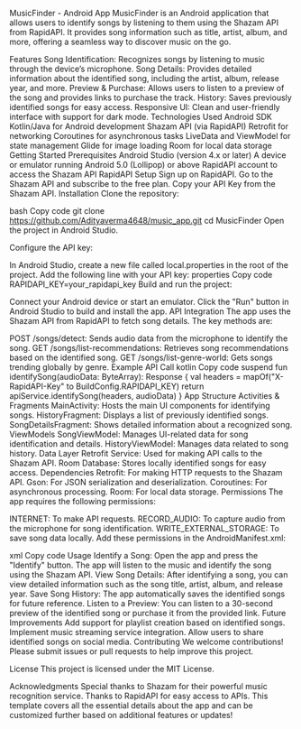 MusicFinder - Android App
MusicFinder is an Android application that allows users to identify songs by listening to them using the Shazam API from RapidAPI. It provides song information such as title, artist, album, and more, offering a seamless way to discover music on the go.

Features
Song Identification: Recognizes songs by listening to music through the device’s microphone.
Song Details: Provides detailed information about the identified song, including the artist, album, release year, and more.
Preview & Purchase: Allows users to listen to a preview of the song and provides links to purchase the track.
History: Saves previously identified songs for easy access.
Responsive UI: Clean and user-friendly interface with support for dark mode.
Technologies Used
Android SDK
Kotlin/Java for Android development
Shazam API (via RapidAPI)
Retrofit for networking
Coroutines for asynchronous tasks
LiveData and ViewModel for state management
Glide for image loading
Room for local data storage
Getting Started
Prerequisites
Android Studio (version 4.x or later)
A device or emulator running Android 5.0 (Lollipop) or above
RapidAPI account to access the Shazam API
RapidAPI Setup
Sign up on RapidAPI.
Go to the Shazam API and subscribe to the free plan.
Copy your API Key from the Shazam API.
Installation
Clone the repository:

bash
Copy code
git clone https://github.com/Adityaverma4648/music_app.git
cd MusicFinder
Open the project in Android Studio.

Configure the API key:

In Android Studio, create a new file called local.properties in the root of the project.
Add the following line with your API key:
properties
Copy code
RAPIDAPI_KEY=your_rapidapi_key
Build and run the project:

Connect your Android device or start an emulator.
Click the "Run" button in Android Studio to build and install the app.
API Integration
The app uses the Shazam API from RapidAPI to fetch song details. The key methods are:

POST /songs/detect: Sends audio data from the microphone to identify the song.
GET /songs/list-recommendations: Retrieves song recommendations based on the identified song.
GET /songs/list-genre-world: Gets songs trending globally by genre.
Example API Call
kotlin
Copy code
suspend fun identifySong(audioData: ByteArray): Response<SongDetails> {
    val headers = mapOf("X-RapidAPI-Key" to BuildConfig.RAPIDAPI_KEY)
    return apiService.identifySong(headers, audioData)
}
App Structure
Activities & Fragments
MainActivity: Hosts the main UI components for identifying songs.
HistoryFragment: Displays a list of previously identified songs.
SongDetailsFragment: Shows detailed information about a recognized song.
ViewModels
SongViewModel: Manages UI-related data for song identification and details.
HistoryViewModel: Manages data related to song history.
Data Layer
Retrofit Service: Used for making API calls to the Shazam API.
Room Database: Stores locally identified songs for easy access.
Dependencies
Retrofit: For making HTTP requests to the Shazam API.
Gson: For JSON serialization and deserialization.
Coroutines: For asynchronous processing.
Room: For local data storage.
Permissions
The app requires the following permissions:

INTERNET: To make API requests.
RECORD_AUDIO: To capture audio from the microphone for song identification.
WRITE_EXTERNAL_STORAGE: To save song data locally.
Add these permissions in the AndroidManifest.xml:

xml
Copy code
<uses-permission android:name="android.permission.INTERNET" />
<uses-permission android:name="android.permission.RECORD_AUDIO" />
<uses-permission android:name="android.permission.WRITE_EXTERNAL_STORAGE" />
Usage
Identify a Song: Open the app and press the "Identify" button. The app will listen to the music and identify the song using the Shazam API.
View Song Details: After identifying a song, you can view detailed information such as the song title, artist, album, and release year.
Save Song History: The app automatically saves the identified songs for future reference.
Listen to a Preview: You can listen to a 30-second preview of the identified song or purchase it from the provided link.
Future Improvements
Add support for playlist creation based on identified songs.
Implement music streaming service integration.
Allow users to share identified songs on social media.
Contributing
We welcome contributions! Please submit issues or pull requests to help improve this project.

License
This project is licensed under the MIT License.

Acknowledgments
Special thanks to Shazam for their powerful music recognition service.
Thanks to RapidAPI for easy access to APIs.
This template covers all the essential details about the app and can be customized further based on additional features or updates!






